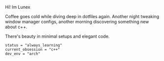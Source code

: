 Hi! Im Lunex

Coffee goes cold while diving deep in dotfiles again. Another night tweaking window manager configs, another morning discovering something new about c++. 

There's beauty in minimal setups and elegant code.

```
status = "always_learning"
current_obsession = "c++"
dev_env = "arch"
```

